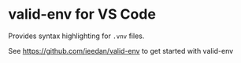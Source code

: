 # valid-env for VS Code
Provides syntax highlighting for `.vnv` files.

See https://github.com/ieedan/valid-env to get started with valid-env